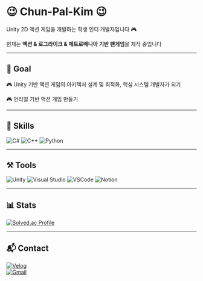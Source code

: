 # 😉 Chun-Pal-Kim 😉 

Unity 2D 액션 게임을 개발하는 학생 인디 개발자입니다 🎮  

현재는 **액션 & 로그라이크 & 메트로배니아 기반 팬게임**을 제작 중입니다


---

## 🎯 Goal  

🎮 Unity 기반 액션 게임의 아키텍처 설계 및 최적화, 핵심 시스템 개발자가 되기 <br>

🎮 언리얼 기반 액션 게임 만들기

---

## 🧠 Skills

![C#](https://img.shields.io/badge/C%23-239120?style=for-the-badge&logo=c-sharp&logoColor=white)
![C++](https://img.shields.io/badge/C++-00599C?style=for-the-badge&logo=c%2B%2B&logoColor=white)
![Python](https://img.shields.io/badge/Python-3776AB?style=for-the-badge&logo=python&logoColor=white)

---

## ⚒ Tools

![Unity](https://img.shields.io/badge/Unity-100000?style=for-the-badge&logo=unity&logoColor=white)
![Visual Studio](https://img.shields.io/badge/Visual%20Studio-5C2D91?style=for-the-badge&logo=visualstudio&logoColor=white)
![VSCode](https://img.shields.io/badge/VSCode-007ACC?style=for-the-badge&logo=visualstudiocode&logoColor=white)
![Notion](https://img.shields.io/badge/Notion-000000?style=for-the-badge&logo=notion&logoColor=white)

---

## 📊 Stats

[![Solved.ac Profile](http://mazassumnida.wtf/api/v2/generate_badge?boj=lghpaul)](https://solved.ac/lghpaul/)

---

## 📬 Contact

[![Velog](https://img.shields.io/badge/Blog-Velog-20c997?style=for-the-badge&logo=velog&logoColor=white)](https://velog.io/@lghpaul)  
[![Gmail](https://img.shields.io/badge/email-ihonggu235@gmail.com-EA4335?style=flat&logo=gmail&logoColor=white)](mailto:ihonggu235@gmail.com)



